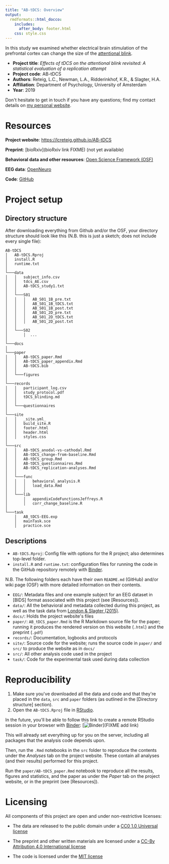 ```yaml
---
title: "AB-tDCS: Overview"
output:
  rmdformats::html_docco:
    includes:
      after_body: footer.html
    css: style.css
---
```


In this study we examined whether electrical brain stimulation of the prefrontal cortex can change the size of the [attentional blink](http://www.scholarpedia.org/article/Attentional_blink).

* __Project title__: _Effects of tDCS on the attentional blink revisited: A statistical evaluation of a replication attempt_
* __Project code__: AB-tDCS
* __Authors__: Reteig, L.C., Newman, L.A., Ridderinkhof, K.R., & Slagter, H.A.
* __Affiliation__: Department of Psychology, University of Amsterdam
* __Year__: 2019

Don't hesitate to get in touch if you have any questions; find my contact details on [my personal website](https://lcreteig.github.io).

# Resources

__Project website__: <https://lcreteig.github.io/AB-tDCS>

__Preprint__: [bioRxiv](bioRxiv link FIXME) (not yet available)

__Behavioral data and other resources__: [Open Science Framework (OSF)](https://osf.io/y6hsf/)

__EEG data__: [OpenNeuro](https://openneuro.org/datasets/ds001810)

__Code__: [GitHub](https://github.com/lcreteig)


# Project setup

## Directory structure

After downloading everything from Github and/or the OSF, your directory structure should look like this (N.B. this is just a sketch; does not include every single file):

```
AB-tDCS
│   AB-tDCS.Rproj
│   install.R
│   runtime.txt
│
└───data
│   │   subject_info.csv
│   │   tdcs_AE.csv
│   │   AB-tDCS_study1.txt
│   │
│   └───S01
│   │   │   AB_S01_1B_pre.txt
│   │   │   AB_S01_1B_tDCS.txt
│   │   │   AB_S01_1B_post.txt
│   │   │   AB_S01_2D_pre.txt
│   │   │   AB_S01_2D_tDCS.txt
│   │   │   AB_S01_2D_post.txt
│   │   
│   └───S02
│       │  ...
│
└───docs
│
└───paper
│   │   AB-tDCS_paper.Rmd
│   │   AB-tDCS_paper_appendix.Rmd
│   │   AB-tDCS.bib
│   │
│   └───figures
│   
└───records
│   │   participant_log.csv
│   │   study_protocol.pdf
│   │   tDCS_blinding.md
│   │
│   └───questionnaires
│
└───site
│   │   _site.yml_
│   │   build_site.R
│   │   footer.html
│   │   header.html
│   │   styles.css
│
└───src
│   │   AB-tDCS_anodal-vs-cathodal.Rmd
│   │   AB-tDCS_change-from-baseline.Rmd
│   │   AB-tDCS_group.Rmd
│   │   AB-tDCS_questionnaires.Rmd
│   │   AB-tDCS_replication-analyses.Rmd
│   │
│   └───func
│   │   │   behavioral_analysis.R
│   │   │   load_data.Rmd
│   │   │   
│   └───lib
│       │   appendixCodeFunctionsJeffreys.R
│       │   corr_change_baseline.R
│   
└───task
    │   AB_tDCS-EEG.exp
    │   mainTask.sce
    │   practice.sce
```

## Descriptions

* `AB-tDCS.Rproj`: Config file with options for the R project; also determines top-level folder.
* `install.R` and `runtime.txt`: configuration files for running the code in the GitHub repository remotely with [Binder](https://mybinder.org/).

N.B. The following folders each have their own `README.md` (GitHub) and/or wiki page (OSF) with more detailed information on their contents.

* `EEG/`: Metadata files and one example subject for an EEG dataset in [BIDS] format associated with this project (see [Resources]).
* `data/`: All the behavioral and metadata collected during this project, as well as the task data from [London & Slagter (2015)](https://doi.org/10.1162/jocn_a_00867).
* `docs/`: Holds the project website's files
* `paper/`: `AB_tDCS_paper.Rmd` is the R Markdown source file for the paper; running it produces the rendered version on this website (`.html`) and the preprint (`.pdf`)
* `records/`: Documentation, logbooks and protocols
* `site/`: Source code for the website; runs the source code in `paper/` and `src/` to produce the website as in `docs/`
* `src/`: All other analysis code used in the project
* `task/`: Code for the experimental task used during data collection

# Reproducibility

1. Make sure you've downloaded all the data and code and that they're placed in the `data`, `src` and `paper` folders (as outlined in the [Directory structure] section).
2. Open the `AB-tDCS.Rproj` file in [RStudio](https://www.rstudio.com/).

In the future, you'll be able to follow this link to create a remote RStudio session in your browser with [Binder](https://mybinder.org/): [![Binder](https://mybinder.org/badge.svg)](FIXME add link)

This will already set everything up for you on the server, including all packages that the analysis code depends upon.

Then, run the `.Rmd` notebooks in the `src` folder to reproduce the contents under the _Analyses_ tab on the project website. These contain all analyses (and their results) performed for this project.

Run the `paper/AB-tDCS_paper.Rmd` notebook to reproduce all the results, figures and statistics, and the paper as under the _Paper_ tab on the project website, or in the preprint (see [Resources]).

# Licensing

All components of this project are open and under non-restrictive licenses:

* The data are released to the public domain under a [CC0 1.0 Universal license](https://creativecommons.org/publicdomain/zero/1.0/)

* The preprint and other written materials are licensed under a [CC-By Attribution 4.0 International license](https://creativecommons.org/licenses/by/4.0/)

* The code is licensed under the [MIT license](https://tldrlegal.com/license/mit-license)
